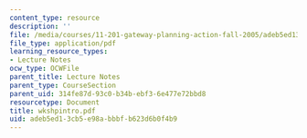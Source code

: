 ```yaml
---
content_type: resource
description: ''
file: /media/courses/11-201-gateway-planning-action-fall-2005/adeb5ed13cb5e98abbbfb623d6b0f4b9_wkshpintro.pdf
file_type: application/pdf
learning_resource_types:
- Lecture Notes
ocw_type: OCWFile
parent_title: Lecture Notes
parent_type: CourseSection
parent_uid: 314fe87d-93c0-b34b-ebf3-6e477e72bbd8
resourcetype: Document
title: wkshpintro.pdf
uid: adeb5ed1-3cb5-e98a-bbbf-b623d6b0f4b9
---
```

